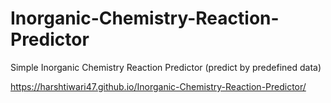 # Inorganic-Chemistry-Reaction-Predictor
Simple Inorganic Chemistry Reaction Predictor (predict by predefined data)

https://harshtiwari47.github.io/Inorganic-Chemistry-Reaction-Predictor/